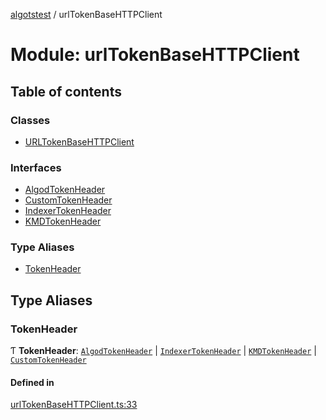 [algotstest](../README.md) / urlTokenBaseHTTPClient

# Module: urlTokenBaseHTTPClient

## Table of contents

### Classes

- [URLTokenBaseHTTPClient](../classes/urlTokenBaseHTTPClient.URLTokenBaseHTTPClient.md)

### Interfaces

- [AlgodTokenHeader](../interfaces/urlTokenBaseHTTPClient.AlgodTokenHeader.md)
- [CustomTokenHeader](../interfaces/urlTokenBaseHTTPClient.CustomTokenHeader.md)
- [IndexerTokenHeader](../interfaces/urlTokenBaseHTTPClient.IndexerTokenHeader.md)
- [KMDTokenHeader](../interfaces/urlTokenBaseHTTPClient.KMDTokenHeader.md)

### Type Aliases

- [TokenHeader](urlTokenBaseHTTPClient.md#tokenheader)

## Type Aliases

### TokenHeader

Ƭ **TokenHeader**: [`AlgodTokenHeader`](../interfaces/urlTokenBaseHTTPClient.AlgodTokenHeader.md) \| [`IndexerTokenHeader`](../interfaces/urlTokenBaseHTTPClient.IndexerTokenHeader.md) \| [`KMDTokenHeader`](../interfaces/urlTokenBaseHTTPClient.KMDTokenHeader.md) \| [`CustomTokenHeader`](../interfaces/urlTokenBaseHTTPClient.CustomTokenHeader.md)

#### Defined in

[urlTokenBaseHTTPClient.ts:33](https://github.com/algorandfoundation/algokit-utils-ts/blob/b75e3eb/src/urlTokenBaseHTTPClient.ts#L33)
